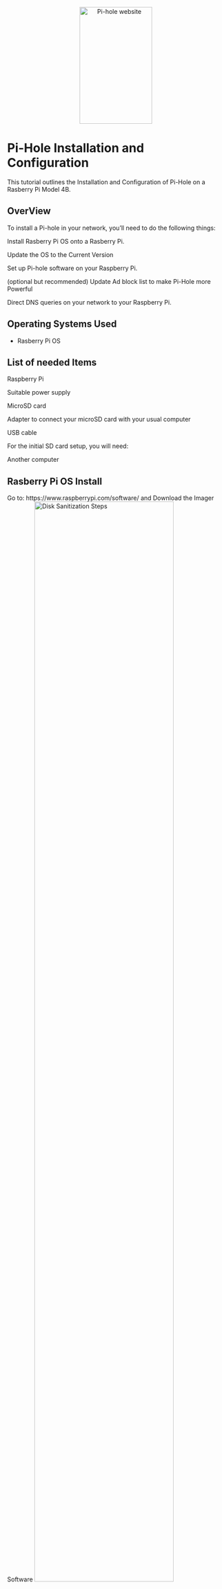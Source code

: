 <p align="center">
  <picture>
    <source media="(prefers-color-scheme: dark)" srcset="https://pi-hole.github.io/graphics/Vortex/Vortex_Vertical_wordmark_darkmode.png">
    <source media="(prefers-color-scheme: light)" srcset="https://pi-hole.github.io/graphics/Vortex/Vortex_Vertical_wordmark_lightmode.png">
    <img src="https://pi-hole.github.io/graphics/Vortex/Vortex_Vertical_wordmark_lightmode.png" width="168" height="270" alt="Pi-hole website">
  </picture>
    <br>

<h1>Pi-Hole Installation and Configuration</h1>
This tutorial outlines the Installation and Configuration of Pi-Hole on a Rasberry Pi Model 4B.<br />


<h2>OverView</h2
              
To install a Pi-hole in your network, you’ll need to do the following things:

Install Rasberry Pi OS onto a Rasberry Pi.

Update the OS to the Current Version

Set up Pi-hole software on your Raspberry Pi.

(optional but recommended) Update Ad block list to make Pi-Hole more Powerful

Direct DNS queries on your network to your Raspberry Pi.

<h2>Operating Systems Used </h2>

- Rasberry Pi OS 

<h2>List of needed Items</h2>

Raspberry Pi

Suitable power supply

MicroSD card

Adapter to connect your microSD card with your usual computer

USB cable

For the initial SD card setup, you will need:

Another computer 

<h2>Rasberry Pi OS Install</h2>

<p>
Go to: https://www.raspberrypi.com/software/ and Download the Imager Software 
<img src="https://i.imgur.com/izQxZGU.png" height="80%" width="80%" alt="Disk Sanitization Steps"/>
</p>
<p>
<p>

Once Downloaded and Installed set the correct image for your device
<img src="https://i.imgur.com/Gg957DH.png" height="80%" width="80%" alt="Disk Sanitization Steps"/>
</p>
<br />
<p>
  And install
  
  -Once Finished eject the SD Card and plug it into the Raspberry Pi.
<img src="https://i.imgur.com/uXzaySp.png" height="80%" width="80%" alt="Disk Sanitization Steps"/>
</p>
<br />

<h2>Rasberry Pi update </h2>

Now the your Device is set up and powered on, open a Terminal panel
<img src="https://i.imgur.com/niIvCQz.png" height="80%" width="80%" alt="Disk Sanitization Steps"/>
</p>
<br />

<p>
copy and run the following command:  

```bash
sudo apt update && sudo apt upgrade
```
<img src="https://i.imgur.com/It3UMoq.png" height="80%" width="80%" alt="Disk Sanitization Steps"/>
</p>
Once Complete reboot the Rasberry Pi

```bash
sudo reboot now
```
<img src="https://i.imgur.com/ZSUWGAd.png" height="80%" width="80%" alt="Disk Sanitization Steps"/>
</p>
<br />

<h2>Pi-Hole Installation </h2>


  Once Rebooted copy and run the following command

```
curl -sSL https://install.pi-hole.net | bash
```

<img src="https://i.imgur.com/YdxDnIm.png" height="80%" width="80%" alt="Disk Sanitization Steps"/>
</p>

<p>
  Follow the Set up 
<p>
<img src="https://i.imgur.com/gU8nj6n.png" height="80%" width="80%" alt="Disk Sanitization Steps"/>
</p>
<p>
  When you are picking your upstream DNS provider select Quad9, as it is a non-profit organization which operates a privacy-and-security focused, open DNS recursive service 

  Here is their link if you have any questions: https://quad9.net/

  Continue the installation to your own Logging Preferance
<img src="https://i.imgur.com/Kd7W5qy.png" height="80%" width="80%" alt="Disk Sanitization Steps"/>
</p>
<p>
  Take note of the IP address, you will need to go to your router and make this static.

  You can copy the premade password and log into the web address or the Ip/admin. Or the next step we are going to change it!
<img src="https://i.imgur.com/9nxbgkv.png" height="80%" width="80%" alt="Disk Sanitization Steps"/>
</p>
<p>
Copy and run this command:

```bash
pihole -a -p
```

<img src="https://i.imgur.com/pOjI5id.png" height="80%" width="80%" alt="Disk Sanitization Steps"/>
</p>

<p>
Next we will make sure everthing is updated, copy and run this command
  
```bash
pihole -up
```

<img src="https://i.imgur.com/QYUn9Ov.png" height="80%" width="80%" alt="Disk Sanitization Steps"/>
</p>

<h2>Firebog DNS list</h2>

<p>
Open a web page and go to your pihole web page, and log in.
  
  http://<IP_ADDPRESS_OF_YOUR_PI_HOLE>/admin/
<img src="https://i.imgur.com/rIKryND.png" height="80%" width="80%" alt="Disk Sanitization Steps"/>
</p>
<p>
  Open another tap and go to https://firebog.net/
<img src="https://i.imgur.com/EiGFPQI.png" height="80%" width="80%" alt="Disk Sanitization Steps"/>
</p>
<p>
Go to the Addlist tab on the left hand side menu

  We will pasting the URL's from Fire bog into the Addresses bar
<img src="https://i.imgur.com/fLsNouD.png" height="80%" width="80%" alt="Disk Sanitization Steps"/>
</p>
<p>
Copy at least the Green (I will be including the Blue options) it is recommended to avoid the ones with lines through them as they may block the wrong things and break websites!
<img src="https://i.imgur.com/l3W2CxM.png" height="80%" width="80%" alt="Disk Sanitization Steps"/>
</p>

<p>
  Copy, paste and add all sections you desire!
<img src="https://i.imgur.com/4xqgkAk.png" height="80%" width="80%" alt="Disk Sanitization Steps"/>
</p>
<p>
  Once all the Url's are added to your block list, we need to Update Gravity (list of blocked domains)

  Go back to the Terminal, Copy and run this command

```bash
pihole -g
```

<img src="https://i.imgur.com/ykySgAL.png" height="80%" width="80%" alt="Disk Sanitization Steps"/>
</p>

<p>
  Now back on the Dash you should have many more domains on your Block list!
<img src="https://i.imgur.com/MDrCy5m.png" height="80%" width="80%" alt="Disk Sanitization Steps"/>
</p>

<h2>Point your Devices to Pi-Hole </h2>

<p>
  Once the installer has been run, you will need to configure your router to have DHCP clients use Pi-hole as their DNS server. This router configuration will ensure that all devices connecting to your network will have content blocked without any further intervention.

If your router does not support setting the DNS server, you can use Pi-hole's built-in DHCP server; be sure to disable DHCP on your router first (if it has that feature available).

As a last resort, you can manually set each device to use Pi-hole as their DNS server.

- Each device is differant and you may need to update the DNS to your Raspberry Pi mannally. Or if you do not controll the Router.
  
<img src="https://i.imgur.com/DJmEXEB.png" height="80%" width="80%" alt="Disk Sanitization Steps"/>
</p>
<p>
Lorem ipsum dolor sit amet, consectetur adipiscing elit, sed do eiusmod tempor incididunt ut labore et dolore magna aliqua. Ut enim ad minim veniam, quis nostrud exercitation ullamco laboris nisi ut aliquip ex ea commodo consequat. Duis aute irure dolor in reprehenderit in voluptate velit esse cillum dolore eu fugiat nulla pariatur.
</p>
<br /><p>
<img src="https://i.imgur.com/DJmEXEB.png" height="80%" width="80%" alt="Disk Sanitization Steps"/>
Step 1
</p>
<p>
Lorem ipsum dolor sit amet, consectetur adipiscing elit, sed do eiusmod tempor incididunt ut labore et dolore magna aliqua. Ut enim ad minim veniam, quis nostrud exercitation ullamco laboris nisi ut aliquip ex ea commodo consequat. Duis aute irure dolor in reprehenderit in voluptate velit esse cillum dolore eu fugiat nulla pariatur.
</p>
<br />

<p>
<img src="https://i.imgur.com/DJmEXEB.png" height="80%" width="80%" alt="Disk Sanitization Steps"/>
Step 1
</p>
<p>
Lorem ipsum dolor sit amet, consectetur adipiscing elit, sed do eiusmod tempor incididunt ut labore et dolore magna aliqua. Ut enim ad minim veniam, quis nostrud exercitation ullamco laboris nisi ut aliquip ex ea commodo consequat. Duis aute irure dolor in reprehenderit in voluptate velit esse cillum dolore eu fugiat nulla pariatur.
</p>
<br />

<p>
<img src="https://i.imgur.com/DJmEXEB.png" height="80%" width="80%" alt="Disk Sanitization Steps"/>
</p>
<p>
Lorem ipsum dolor sit amet, consectetur adipiscing elit, sed do eiusmod tempor incididunt ut labore et dolore magna aliqua. Ut enim ad minim veniam, quis nostrud exercitation ullamco laboris nisi ut aliquip ex ea commodo consequat. Duis aute irure dolor in reprehenderit in voluptate velit esse cillum dolore eu fugiat nulla pariatur.
</p>
<br /><p>
<img src="https://i.imgur.com/DJmEXEB.png" height="80%" width="80%" alt="Disk Sanitization Steps"/>
Step 1
</p>
<p>
Lorem ipsum dolor sit amet, consectetur adipiscing elit, sed do eiusmod tempor incididunt ut labore et dolore magna aliqua. Ut enim ad minim veniam, quis nostrud exercitation ullamco laboris nisi ut aliquip ex ea commodo consequat. Duis aute irure dolor in reprehenderit in voluptate velit esse cillum dolore eu fugiat nulla pariatur.
</p>
<br />

<p>
<img src="https://i.imgur.com/DJmEXEB.png" height="80%" width="80%" alt="Disk Sanitization Steps"/>
Step 1
</p>
<p>
Lorem ipsum dolor sit amet, consectetur adipiscing elit, sed do eiusmod tempor incididunt ut labore et dolore magna aliqua. Ut enim ad minim veniam, quis nostrud exercitation ullamco laboris nisi ut aliquip ex ea commodo consequat. Duis aute irure dolor in reprehenderit in voluptate velit esse cillum dolore eu fugiat nulla pariatur.
</p>
<br />

<p>
<img src="https://i.imgur.com/DJmEXEB.png" height="80%" width="80%" alt="Disk Sanitization Steps"/>
</p>
<p>
Lorem ipsum dolor sit amet, consectetur adipiscing elit, sed do eiusmod tempor incididunt ut labore et dolore magna aliqua. Ut enim ad minim veniam, quis nostrud exercitation ullamco laboris nisi ut aliquip ex ea commodo consequat. Duis aute irure dolor in reprehenderit in voluptate velit esse cillum dolore eu fugiat nulla pariatur.
</p>
<br />
